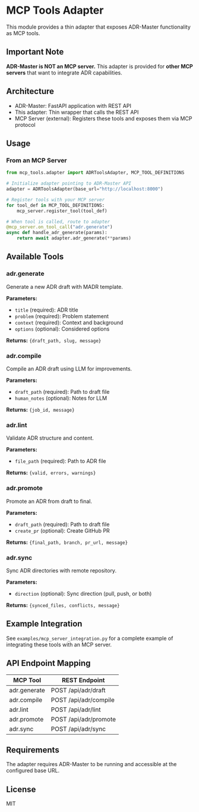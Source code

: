 # MCP Tools Adapter

This module provides a thin adapter that exposes ADR-Master functionality as MCP tools.

## Important Note

**ADR-Master is NOT an MCP server.** This adapter is provided for **other MCP servers** that want to integrate ADR capabilities.

## Architecture

- ADR-Master: FastAPI application with REST API
- This adapter: Thin wrapper that calls the REST API
- MCP Server (external): Registers these tools and exposes them via MCP protocol

## Usage

### From an MCP Server

```python
from mcp_tools.adapter import ADRToolsAdapter, MCP_TOOL_DEFINITIONS

# Initialize adapter pointing to ADR-Master API
adapter = ADRToolsAdapter(base_url="http://localhost:8000")

# Register tools with your MCP server
for tool_def in MCP_TOOL_DEFINITIONS:
    mcp_server.register_tool(tool_def)

# When tool is called, route to adapter
@mcp_server.on_tool_call("adr.generate")
async def handle_adr_generate(params):
    return await adapter.adr_generate(**params)
```

## Available Tools

### adr.generate
Generate a new ADR draft with MADR template.

**Parameters:**
- `title` (required): ADR title
- `problem` (required): Problem statement
- `context` (required): Context and background
- `options` (optional): Considered options

**Returns:** `{draft_path, slug, message}`

### adr.compile
Compile an ADR draft using LLM for improvements.

**Parameters:**
- `draft_path` (required): Path to draft file
- `human_notes` (optional): Notes for LLM

**Returns:** `{job_id, message}`

### adr.lint
Validate ADR structure and content.

**Parameters:**
- `file_path` (required): Path to ADR file

**Returns:** `{valid, errors, warnings}`

### adr.promote
Promote an ADR from draft to final.

**Parameters:**
- `draft_path` (required): Path to draft file
- `create_pr` (optional): Create GitHub PR

**Returns:** `{final_path, branch, pr_url, message}`

### adr.sync
Sync ADR directories with remote repository.

**Parameters:**
- `direction` (optional): Sync direction (pull, push, or both)

**Returns:** `{synced_files, conflicts, message}`

## Example Integration

See `examples/mcp_server_integration.py` for a complete example of integrating these tools with an MCP server.

## API Endpoint Mapping

| MCP Tool | REST Endpoint |
|----------|---------------|
| adr.generate | POST /api/adr/draft |
| adr.compile | POST /api/adr/compile |
| adr.lint | POST /api/adr/lint |
| adr.promote | POST /api/adr/promote |
| adr.sync | POST /api/adr/sync |

## Requirements

The adapter requires ADR-Master to be running and accessible at the configured base URL.

## License

MIT
